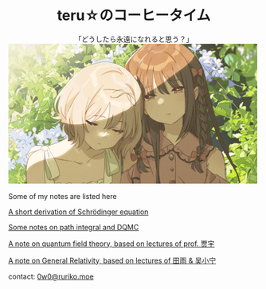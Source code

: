 <h1 align="center"> teru☆のコーヒータイム </h1>

<center>「どうしたら永遠になれると思う？」</center>

<img src="rr.jpg"  alt="nya~" width="500">

Some of my notes are listed here

[A short derivation of Schrödinger equation](SchrodingerEquation.html)

[Some notes on path integral and DQMC](PathIntegral.html)

[A note on quantum field theory, based on lectures of prof. 贾宇](QuantumFieldTheory.html)

[A note on General Relativity, based on lectures of 田雨 & 吴小宁](GeneralRelativity.html)

contact: [0w0@ruriko.moe](mailto:0w0@ruriko.moe)
